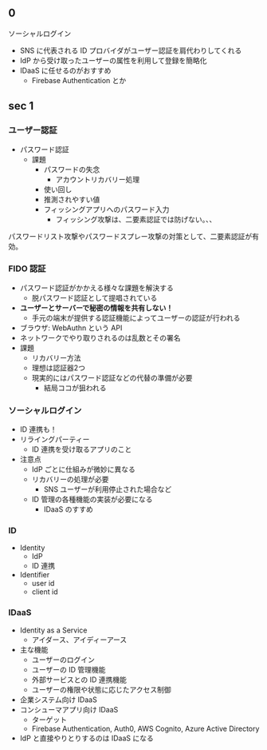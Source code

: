 ## 0

ソーシャルログイン

- SNS に代表される ID プロバイダがユーザー認証を肩代わりしてくれる
- IdP から受け取ったユーザーの属性を利用して登録を簡略化
- IDaaS に任せるのがおすすめ
  - Firebase Authentication とか

## sec 1

### ユーザー認証

- パスワード認証
  - 課題
    - パスワードの失念
      - アカウントリカバリー処理
    - 使い回し
    - 推測されやすい値
    - フィッシングアプリへのパスワード入力
      - フィッシング攻撃は、二要素認証では防げない。、、

パスワードリスト攻撃やパスワードスプレー攻撃の対策として、二要素認証が有効。

### FIDO 認証

- パスワード認証がかかえる様々な課題を解決する
  - 脱パスワード認証として提唱されている
- **ユーザーとサーバーで秘密の情報を共有しない！**
  - 手元の端末が提供する認証機能によってユーザーの認証が行われる
- ブラウザ: WebAuthn という API
- ネットワークでやり取りされるのは乱数とその署名
- 課題
  - リカバリー方法
  - 理想は認証器2つ
  - 現実的にはパスワード認証などの代替の準備が必要
    - 結局ココが狙われる

### ソーシャルログイン

- ID 連携も！
- リライングパーティー
  - ID 連携を受け取るアプリのこと
- 注意点
  - IdP ごとに仕組みが微妙に異なる
  - リカバリーの処理が必要
    - SNS ユーザーが利用停止された場合など
  - ID 管理の各種機能の実装が必要になる
    - IDaaS のすすめ

### ID

- Identity
  - IdP
  - ID 連携
- Identifier
  - user id
  - client id

### IDaaS

- Identity as a Service
  - アイダース、アイディーアース
- 主な機能
  - ユーザーのログイン
  - ユーザーの ID 管理機能
  - 外部サービスとの ID 連携機能
  - ユーザーの権限や状態に応じたアクセス制御
- 企業システム向け IDaaS
- コンシューマアプリ向け IDaaS
  - ターゲット
  - Firebase Authentication, Auth0, AWS Cognito, Azure Active Directory
- IdP と直接やりとりするのは IDaaS になる




